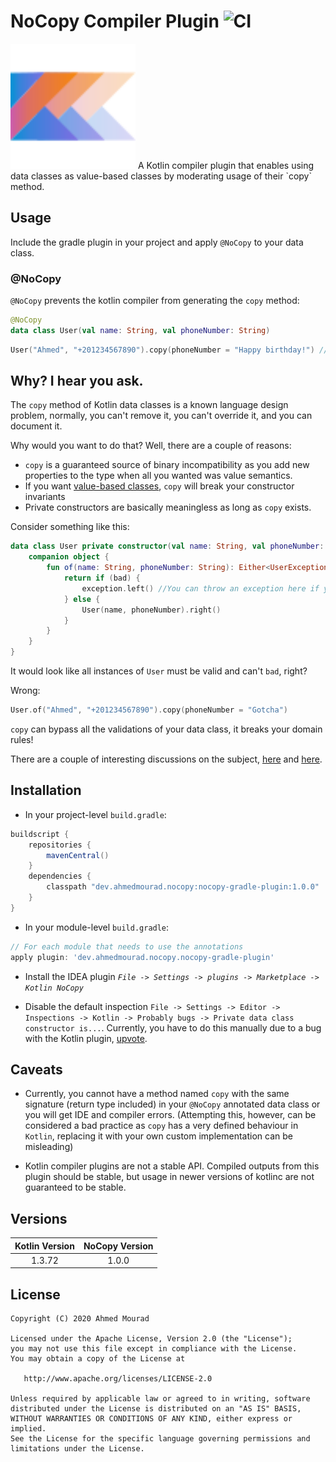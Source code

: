 NoCopy Compiler Plugin  ![CI](https://github.com/AhmedMourad0/no-copy/workflows/CI/badge.svg)
========================
<img src="plugins/idea-plugin/src/main/resources/META-INF/pluginIcon.svg" alt="" width="200" />
A Kotlin compiler plugin that enables using data classes as value-based classes
 by moderating usage of their `copy` method.

## Usage

Include the gradle plugin in your project and apply `@NoCopy` to your data class.

### @NoCopy

`@NoCopy` prevents the kotlin compiler from generating the `copy` method:

```kotlin
@NoCopy
data class User(val name: String, val phoneNumber: String)
```

```kotlin
User("Ahmed", "+201234567890").copy(phoneNumber = "Happy birthday!") // Unresolved reference: copy
```

## Why? I hear you ask.

The `copy` method of Kotlin data classes is a known language design problem, normally, you can't
remove it, you can't override it, and you can document it.

Why would you want to do that? Well, there are a couple of reasons:

- `copy` is a guaranteed source of binary incompatibility as you add new properties to the type when
 all you wanted was value semantics.
- If you want [value-based classes](https://docs.oracle.com/javase/8/docs/api/java/lang/doc-files/ValueBased.html),
 `copy` will break your constructor invariants
- Private constructors are basically meaningless as long as `copy` exists.

Consider something like this:

```kotlin
data class User private constructor(val name: String, val phoneNumber: String) {
    companion object {
        fun of(name: String, phoneNumber: String): Either<UserException, User> {
            return if (bad) {
                exception.left() //You can throw an exception here if you like instead.
            } else {
                User(name, phoneNumber).right()
            }
        }
    }
}
```
It would look like all instances of `User` must be valid and can't `bad`, right?

Wrong:
```kotlin
User.of("Ahmed", "+201234567890").copy(phoneNumber = "Gotcha")
```
`copy` can bypass all the validations of your data class, it breaks your domain rules!
 
There are a couple of interesting discussions on the subject,
 [here](https://www.reddit.com/r/Kotlin/comments/hjoyxx/nocopy_compiler_plugin_for_kotlin/)
 and [here](https://www.reddit.com/r/androiddev/comments/hj3yq8/nocopy_compiler_plugin_for_kotlin/).

## Installation

- In your project-level `build.gradle`:

```gradle
buildscript {
    repositories {
        mavenCentral()
    }
    dependencies {
        classpath "dev.ahmedmourad.nocopy:nocopy-gradle-plugin:1.0.0"
    }  
}
```

- In your module-level `build.gradle`:

```gradle
// For each module that needs to use the annotations
apply plugin: 'dev.ahmedmourad.nocopy.nocopy-gradle-plugin'
```

- Install the IDEA plugin *`File -> Settings -> plugins -> Marketplace -> Kotlin NoCopy`*

- Disable the default inspection `File -> Settings -> Editor ->
 Inspections -> Kotlin -> Probably bugs -> Private data class constructor is...`. Currently, you have to do
 this manually due to a bug with the Kotlin plugin, [upvote](https://youtrack.jetbrains.com/issue/KT-37576).

## Caveats

- Currently, you cannot have a method named `copy` with the same
  signature (return type included) in your `@NoCopy` annotated data
  class or you will get IDE and compiler errors. (Attempting this,
  however, can be considered a bad practice as `copy` has a very defined
  behaviour in `Kotlin`, replacing it with your own custom
  implementation can be misleading)
  
- Kotlin compiler plugins are not a stable API. Compiled outputs from this plugin should be stable,
 but usage in newer versions of kotlinc are not guaranteed to be stable.

## Versions

| Kotlin Version | NoCopy Version |
| :------------: | :------------: |
| 1.3.72 | 1.0.0


License
-------

    Copyright (C) 2020 Ahmed Mourad

    Licensed under the Apache License, Version 2.0 (the "License");
    you may not use this file except in compliance with the License.
    You may obtain a copy of the License at

       http://www.apache.org/licenses/LICENSE-2.0

    Unless required by applicable law or agreed to in writing, software
    distributed under the License is distributed on an "AS IS" BASIS,
    WITHOUT WARRANTIES OR CONDITIONS OF ANY KIND, either express or implied.
    See the License for the specific language governing permissions and
    limitations under the License.

 [snapshots]: https://oss.sonatype.org/content/repositories/snapshots/
 
